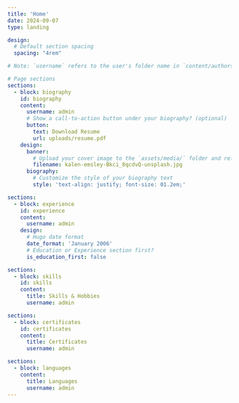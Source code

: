```yaml
---
title: 'Home'
date: 2024-09-07
type: landing

design:
  # Default section spacing
  spacing: "4rem"

# Note: `username` refers to the user's folder name in `content/authors/`

# Page sections
sections:
  - block: biography
    id: biography
    content:
      username: admin
      # Show a call-to-action button under your biography? (optional)
      button:
        text: Download Resume
        url: uploads/resume.pdf
    design:
      banner:
        # Upload your cover image to the `assets/media/` folder and reference it here
        filename: kalen-emsley-Bkci_8qcdvQ-unsplash.jpg
      biography:
        # Customize the style of your biography text
        style: 'text-align: justify; font-size: 01.2em;'

sections:
  - block: experience
    id: experience
    content:
      username: admin
    design:
      # Hugo date format
      date_format: 'January 2006'
      # Education or Experience section first?
      is_education_first: false

sections:
  - block: skills
    id: skills
    content:
      title: Skills & Hobbies
      username: admin

sections:
  - block: certificates
    id: certificates
    content:
      title: Certificates
      username: admin

sections:
  - block: languages
    content:
      title: Languages
      username: admin
---
```

